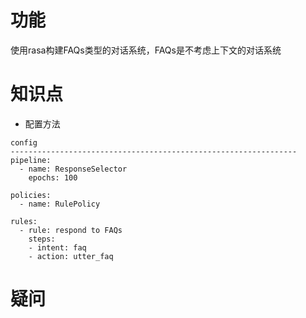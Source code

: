 # 功能
使用rasa构建FAQs类型的对话系统，FAQs是不考虑上下文的对话系统

# 知识点
- 配置方法
```shell
config
----------------------------------------------------------------
pipeline:
  - name: ResponseSelector
    epochs: 100

policies:
  - name: RulePolicy

rules:
  - rule: respond to FAQs
    steps:
    - intent: faq
    - action: utter_faq
```

# 疑问
